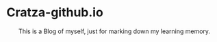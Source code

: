 # Cratza-github.io
<center>This is a Blog of myself, just for marking down my learning memory.</center>
